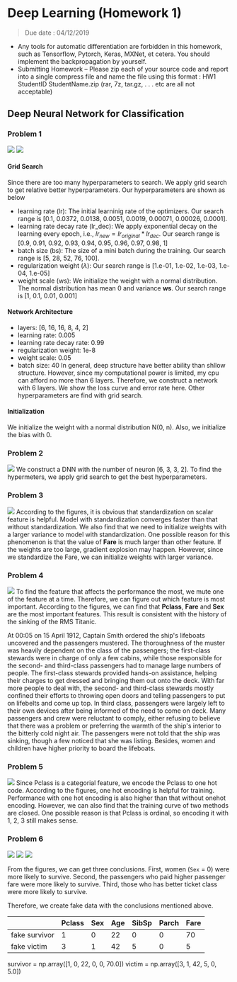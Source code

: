 # Deep Learning (Homework 1)
> Due date : 04/12/2019

- Any tools for automatic differentiation are forbidden in this homework, such as Tensorflow, Pytorch, Keras, MXNet, et cetera. You should implement the backpropagation by yourself.
- Submitting Homework – Please zip each of your source code and report into a single compress file and name the file using this format : HW1 StudentID StudentName.zip (rar, 7z, tar.gz, . . . etc are all not acceptable)

## Deep Neural Network for Classification

### Problem 1
![](/result/prob1_loss.png)
![](/result/prob1_error.png)
#### Grid Search
Since there are too many hyperparameters to search. We apply grid search to get relative better hyperparameters. Our hyperparameters are shown as below
- learning rate (lr): The initial learninig rate of the optimizers. Our search range is [0.1, 0.0372, 0.0138, 0.0051, 0.0019, 0.00071, 0.00026, 0.0001].
- learning rate decay rate (lr_dec): We apply exponential decay on the learning every epoch, i.e., $lr_{new} = lr_{original} * lr_{dec}$. Our search range is [0.9, 0.91, 0.92, 0.93, 0.94, 0.95, 0.96, 0.97, 0.98, 1]
- batch size (bs): The size of a mini batch during the training. Our search range is [5, 28, 52, 76, 100].
- regularization weight ($\lambda$): Our search range is [1.e-01, 1.e-02, 1.e-03, 1.e-04, 1.e-05]
- weight scale (ws): We initialize the weight with a normal distribution. The normal distribution has mean 0 and variance **ws**. Our search range is [1, 0.1, 0.01, 0.001]

#### Network Architecture
- layers: [6, 16, 16, 8, 4, 2]
- learning rate: 0.005
- learning rate decay rate: 0.99
- regularization weight: 1e-8
- weight scale: 0.05
- batch size: 40
In general, deep structure have better ability than shllow structure. However, since my computational power is limited, my cpu can afford no more than 6 layers. Therefore, we construct a network with 6 layers. 
We show the loss curve and error rate here. Other hyperparameters are find with grid search.

#### Initialization
We initialize the weight with a normal distribution N(0, n). Also, we initialize the bias with 0.

### Problem 2
![](/result/prob2_op.png)
We construct a DNN with the number of neuron [6, 3, 3, 2]. To find the hypermeters, we apply grid search to get the best hyperparameters.


### Problem 3
![](/result/prob3_compared.png)
According to the figures, it is obvious that standardization on scalar feature is helpful. Model with standardization converges faster than that without standardization. We also find that we need to initialize weights with a larger variance to model with standardization. One possible reason for this phenomenon is that the value of **Fare** is much larger than other feature. If the weights are too large, gradient explosion may happen. However, since we standardize the Fare, we can initialize weights with larger variance.

### Problem 4
![](/result/prob4.png)
To find the feature that affects the performance the most, we mute one of the feature at a time. Therefore, we can figure out which feature is most important. According to the figures, we can find that **Pclass**, **Fare** and **Sex** are the most important features. This result is consistent with the history of the sinking of the RMS Titanic. 

At 00:05 on 15 April 1912, Captain Smith ordered the ship's lifeboats uncovered and the passengers mustered. The thoroughness of the muster was heavily dependent on the class of the passengers; the first-class stewards were in charge of only a few cabins, while those responsible for the second- and third-class passengers had to manage large numbers of people. The first-class stewards provided hands-on assistance, helping their charges to get dressed and bringing them out onto the deck. With far more people to deal with, the second- and third-class stewards mostly confined their efforts to throwing open doors and telling passengers to put on lifebelts and come up top. In third class, passengers were largely left to their own devices after being informed of the need to come on deck. Many passengers and crew were reluctant to comply, either refusing to believe that there was a problem or preferring the warmth of the ship's interior to the bitterly cold night air. The passengers were not told that the ship was sinking, though a few noticed that she was listing. Besides, women and children have higher priority to board the lifeboats.

### Problem 5
![](/result/prob5_compared.png)
Since Pclass is a categorial feature, we encode the Pclass to one hot code. According to the figures, one hot encoding is helpful for training. Performance with one hot encoding is also higher than that without onehot encoding. However, we can also find that the training curve of two methods are closed. One possible reason is that Pclass is ordinal, so encoding it with 1, 2, 3  still makes sense.

### Problem 6
![](/result/prob6_Fare.png)
![](/result/prob6_Pclass.png)
![](/result/prob6_Sex.png)

From the figures, we can get three conclusions. First, women (`Sex` = 0) were more likely to survive. Second, the passengers who paid higher passenger fare were more likely to survive. Third, those who has better ticket class were more likely to survive.

Therefore, we create fake data with the conclusions mentioned above.


||Pclass|Sex|Age|SibSp|Parch|Fare|
|-|-|-|-|-|-|-|
|fake survivor|1|0|22|0|0|70|
|fake victim|3|1|42|5|0|5|

survivor = np.array([1, 0, 22, 0, 0, 70.0])
victim = np.array([3, 1, 42, 5, 0, 5.0])